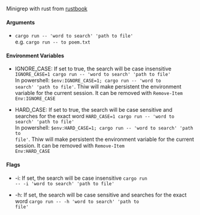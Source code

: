 Minigrep with rust from [rustbook](https://doc.rust-lang.org/stable/book/ch12-00-an-io-project.html)

#### Arguments

- <code>cargo run -- 'word to search' 'path to file'</code>
  </br> e.g. <code>cargo run -- to poem.txt</code>

#### Environment Variables

- IGNORE_CASE: If set to true, the search will be case insensitive
  <code>IGNORE_CASE=1 cargo run -- 'word to search' 'path to file'</code>
  </br> In powershell: <code>$env:IGNORE_CASE=1; cargo run -- 'word to search' 'path to file'</code>. Thiw will make persistent the environment variable for the current session. It can be removed with <code>Remove-Item Env:IGNORE_CASE</code>

- HARD_CASE: If set to true, the search will be case sensitive and searches for the exact word
  <code>HARD_CASE=1 cargo run -- 'word to search' 'path to file'</code>
  </br> In powershell: <code>$env:HARD_CASE=1; cargo run -- 'word to search' 'path to file'</code>. Thiw will make persistent the environment variable for the current session. It can be removed with <code>Remove-Item Env:HARD_CASE</code>

#### Flags

- -i: If set, the search will be case insensitive
  <code>cargo run -- -i 'word to search' 'path to file'</code>

- -h: If set, the search will be case sensitive and searches for the exact word
  <code>cargo run -- -h 'word to search' 'path to file'</code>
